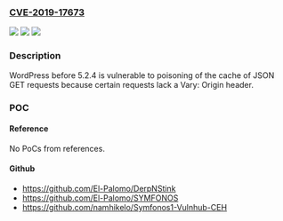 ### [CVE-2019-17673](https://cve.mitre.org/cgi-bin/cvename.cgi?name=CVE-2019-17673)
![](https://img.shields.io/static/v1?label=Product&message=n%2Fa&color=blue)
![](https://img.shields.io/static/v1?label=Version&message=n%2Fa&color=blue)
![](https://img.shields.io/static/v1?label=Vulnerability&message=n%2Fa&color=brighgreen)

### Description

WordPress before 5.2.4 is vulnerable to poisoning of the cache of JSON GET requests because certain requests lack a Vary: Origin header.

### POC

#### Reference
No PoCs from references.

#### Github
- https://github.com/El-Palomo/DerpNStink
- https://github.com/El-Palomo/SYMFONOS
- https://github.com/namhikelo/Symfonos1-Vulnhub-CEH

